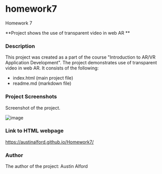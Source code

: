 # homework7
Homework 7

**Project shows the use of transparent video in web AR **


### **Description**
This project was created as a part of the course "Introduction to AR/VR Application Development". The project demonstrates use of transparent video in web AR. It consists of the following:
- index.html (main project file) 
- readme.md (markdown file)

### **Project Screenshots**
Screenshot of the project.

![image](https://user-images.githubusercontent.com/56091213/161434657-7507741c-e0b4-44c3-8f30-c826824e4451.png)


### **Link to HTML webpage**
https://austinalford.github.io/Homework7/

### **Author**
The author of the project: Austin Alford
